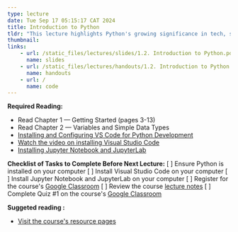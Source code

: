 ```yaml
---
type: lecture
date: Tue Sep 17 05:15:17 CAT 2024
title: Introduction to Python
tldr: "This lecture highlights Python's growing significance in tech, spanning web development, data science, and AI. We'll explore its simplicity as an ideal first language and its versatility for various career paths. We'll examine Python's real-world applications in industry and research, and how this course develops widely applicable problem-solving skills. The session concludes with installing Python and writing our first program.."
thumbnail: 
links: 
    - url: /static_files/lectures/slides/1.2. Introduction to Python.pdf
      name: slides
    - url: /static_files/lectures/handouts/1.2. Introduction to Python.pdf
      name: handouts
    - url: /
      name: code
---
```

**Required Reading:**
- Read Chapter 1 — Getting Started (pages 3-13)
- Read Chapter 2 — Variables and Simple Data Types
- [Installing and Configuring VS Code for Python Development](https://realpython.com/python-development-visual-studio-code/)
- [Watch the video on installing Visual Studio Code](https://realpython.com/lessons/introduction-visual-studio-code/)
- [Installing Jupyter Notebook and JupyterLab](https://jupyter.org/install)

**Checklist of Tasks to Complete Before Next Lecture:**
[ ] Ensure Python is installed on your computer
[ ] Install Visual Studio Code on your computer
[ ] Install Jupyter Notebook and JupyterLab on your computer
[ ] Register for the course's [Google Classroom](https://classroom.google.com/c/NzA0NTM5MTcyOTY1?cjc=7bd7fo4)
[ ] Review the course [lecture notes](https://qiriro.com/ete2162/schedule/)
[ ] Complete Quiz #1 on the course's [Google Classroom](https://classroom.google.com/c/NzA0NTM5MTcyOTY1?cjc=7bd7fo4)

**Suggeted reading :**
- [Visit the course's resource pages](https://qiriro.com/ete2162/materials/)




